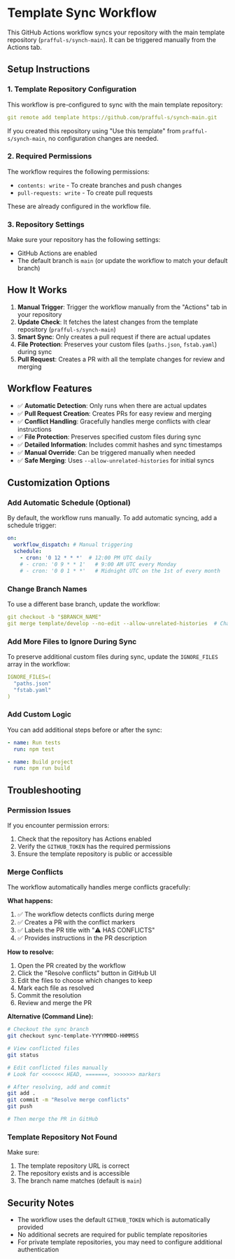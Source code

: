 # Template Sync Workflow

This GitHub Actions workflow syncs your repository with the main template repository (`prafful-s/synch-main`). It can be triggered manually from the Actions tab.

## Setup Instructions

### 1. Template Repository Configuration

This workflow is pre-configured to sync with the main template repository:

```yaml
git remote add template https://github.com/prafful-s/synch-main.git
```

If you created this repository using "Use this template" from `prafful-s/synch-main`, no configuration changes are needed.

### 2. Required Permissions

The workflow requires the following permissions:
- `contents: write` - To create branches and push changes
- `pull-requests: write` - To create pull requests

These are already configured in the workflow file.

### 3. Repository Settings

Make sure your repository has the following settings:
- GitHub Actions are enabled
- The default branch is `main` (or update the workflow to match your default branch)

## How It Works

1. **Manual Trigger**: Trigger the workflow manually from the "Actions" tab in your repository
2. **Update Check**: It fetches the latest changes from the template repository (`prafful-s/synch-main`)
3. **Smart Sync**: Only creates a pull request if there are actual updates
4. **File Protection**: Preserves your custom files (`paths.json`, `fstab.yaml`) during sync
5. **Pull Request**: Creates a PR with all the template changes for review and merging

## Workflow Features

- ✅ **Automatic Detection**: Only runs when there are actual updates
- ✅ **Pull Request Creation**: Creates PRs for easy review and merging
- ✅ **Conflict Handling**: Gracefully handles merge conflicts with clear instructions
- ✅ **File Protection**: Preserves specified custom files during sync
- ✅ **Detailed Information**: Includes commit hashes and sync timestamps
- ✅ **Manual Override**: Can be triggered manually when needed
- ✅ **Safe Merging**: Uses `--allow-unrelated-histories` for initial syncs

## Customization Options

### Add Automatic Schedule (Optional)
By default, the workflow runs manually. To add automatic syncing, add a schedule trigger:

```yaml
on:
  workflow_dispatch: # Manual triggering
  schedule:
    - cron: '0 12 * * *'  # 12:00 PM UTC daily
    # - cron: '0 9 * * 1'   # 9:00 AM UTC every Monday
    # - cron: '0 0 1 * *'   # Midnight UTC on the 1st of every month
```

### Change Branch Names
To use a different base branch, update the workflow:

```yaml
git checkout -b "$BRANCH_NAME"
git merge template/develop --no-edit --allow-unrelated-histories  # Change 'main' to 'develop'
```

### Add More Files to Ignore During Sync
To preserve additional custom files during sync, update the `IGNORE_FILES` array in the workflow:

```yaml
IGNORE_FILES=(
  "paths.json"
  "fstab.yaml"
)
```

### Add Custom Logic
You can add additional steps before or after the sync:

```yaml
- name: Run tests
  run: npm test

- name: Build project
  run: npm run build
```

## Troubleshooting

### Permission Issues
If you encounter permission errors:
1. Check that the repository has Actions enabled
2. Verify the `GITHUB_TOKEN` has the required permissions
3. Ensure the template repository is public or accessible

### Merge Conflicts
The workflow automatically handles merge conflicts gracefully:

**What happens:**
1. ✅ The workflow detects conflicts during merge
2. ✅ Creates a PR with the conflict markers
3. ✅ Labels the PR title with "⚠️ HAS CONFLICTS"
4. ✅ Provides instructions in the PR description

**How to resolve:**
1. Open the PR created by the workflow
2. Click the "Resolve conflicts" button in GitHub UI
3. Edit the files to choose which changes to keep
4. Mark each file as resolved
5. Commit the resolution
6. Review and merge the PR

**Alternative (Command Line):**
```bash
# Checkout the sync branch
git checkout sync-template-YYYYMMDD-HHMMSS

# View conflicted files
git status

# Edit conflicted files manually
# Look for <<<<<<< HEAD, =======, >>>>>>> markers

# After resolving, add and commit
git add .
git commit -m "Resolve merge conflicts"
git push

# Then merge the PR in GitHub
```

### Template Repository Not Found
Make sure:
1. The template repository URL is correct
2. The repository exists and is accessible
3. The branch name matches (default is `main`)

## Security Notes

- The workflow uses the default `GITHUB_TOKEN` which is automatically provided
- No additional secrets are required for public template repositories
- For private template repositories, you may need to configure additional authentication
